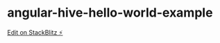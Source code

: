 # angular-hive-hello-world-example

[Edit on StackBlitz ⚡️](https://stackblitz.com/edit/angular-hive-hello-world-example)